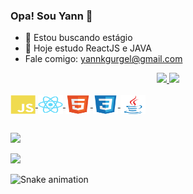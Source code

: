 ### Opa! Sou Yann 👋

- 🔭 Estou buscando estágio
- 🌱 Hoje estudo ReactJS e JAVA
- Fale comigo: yannkgurgel@gmail.com

<div align="center">
  <a href="https://github.com/Yann99999">
  <img height="180em" src="https://github-readme-stats.vercel.app/api?username=Yann99999&show_icons=true&theme=noctis&include_all_commits=true&count_private=true"/>
  <img height="180em" src="https://github-readme-stats.vercel.app/api/top-langs/?username=Yann99999&layout=compact&langs_count=7&theme=dracula"/>
</div>
<div style="display: inline_block"><br>
  <img align="center" alt="Yann99999-Js" height="30" width="40" src="https://raw.githubusercontent.com/devicons/devicon/master/icons/javascript/javascript-plain.svg">
  <img align="center" alt="Yann99999-React" height="30" width="40" src="https://raw.githubusercontent.com/devicons/devicon/master/icons/react/react-original.svg">
  <img align="center" alt="Yann99999-HTML" height="30" width="40" src="https://raw.githubusercontent.com/devicons/devicon/master/icons/html5/html5-original.svg">
  <img align="center" alt="Yann99999-CSS" height="30" width="40" src="https://raw.githubusercontent.com/devicons/devicon/master/icons/css3/css3-original.svg">
  <img align="center" alt="Yann99999-JAVA" height="30" width="40" src="https://raw.githubusercontent.com/devicons/devicon/master/icons/java/java-original.svg">
</div>
  
  ##
 
<div> 
  <a href="https://instagram.com/y_kadson" target="_blank"><img src="https://img.shields.io/badge/-Instagram-%23E4405F?style=for-the-badge&logo=instagram&logoColor=white" target="_blank"></a>

  <a href="https://www.linkedin.com/in/yann-gurgel" target="_blank"><img src="https://img.shields.io/badge/-LinkedIn-%230077B5?style=for-the-badge&logo=linkedin&logoColor=white" target="_blank"></a> 
 
   ![Snake animation](https://github.com/Yann99999/Yann99999/blob/output/github-contribution-grid-snake.svg)
 
</div>
